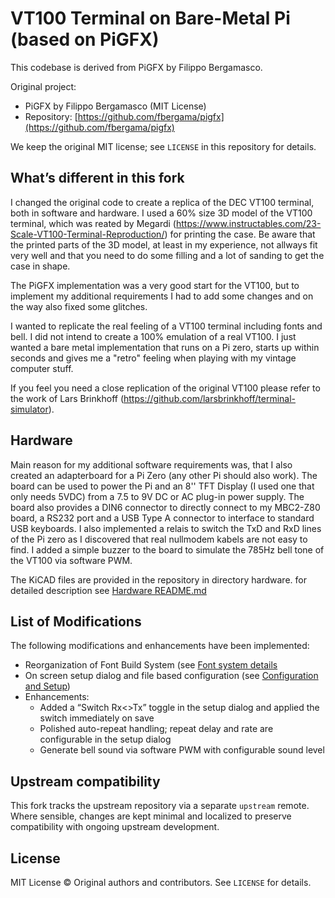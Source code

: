 # VT100 Terminal on Bare-Metal Pi (based on PiGFX)

This codebase is derived from PiGFX by Filippo Bergamasco.

Original project:

- PiGFX by Filippo Bergamasco (MIT License)
- Repository: [https://github.com/fbergama/pigfx](https://github.com/fbergama/pigfx)

We keep the original MIT license; see `LICENSE` in this repository for details.

## What’s different in this fork

I changed the original code to create a replica of the DEC VT100 terminal, both in software and hardware. I used a 60% size 3D model of the VT100 terminal, which was reated by Megardi (https://www.instructables.com/23-Scale-VT100-Terminal-Reproduction/) for printing the case. Be aware that the printed parts of the 3D model, at least in my experience, not allways fit very well and that you need to do some filling and a lot of sanding to get the case in shape.

The PiGFX implementation was a very good start for the VT100, but to implement my additional requirements I had to add some changes and on the way also fixed some glitches.

I wanted to replicate the real feeling of a VT100 terminal including fonts and bell. I did not intend to create a 100% emulation of a real VT100. I just wanted a bare metal implementation that runs on a Pi zero, starts up within seconds and gives me a "retro" feeling when playing with my vintage computer stuff. 

If you feel you need a close replication of the original VT100 please refer to the work of Lars Brinkhoff (https://github.com/larsbrinkhoff/terminal-simulator). 


## Hardware

Main reason for my additional software requirements was, that I also created an adapterboard for a Pi Zero (any other Pi should also work). The board can be used to power the Pi and an 8'' TFT Display (I used one that only needs 5VDC) from a 7.5 to 9V DC or AC plug-in power supply. The board also provides a DIN6 connector to directly connect to my MBC2-Z80 board, a RS232 port and a USB Type A connector to interface to standard USB keyboards. I also implemented a relais to switch the TxD and RxD lines of the Pi zero as I discovered that real nullmodem kabels are not easy to find. I added a simple buzzer to the board to simulate the 785Hz bell tone of the VT100 via software PWM.

The KiCAD files are provided in the repository in directory hardware. for detailed description see [Hardware README.md](hardware/README.md)

## List of Modifications

The following modifications and enhancements have been implemented:

- Reorganization of Font Build System (see [Font system details](FONT_SYSTEM.md)
- On screen setup dialog and file based configuration (see [Configuration and Setup](CONFIGURATION.md))
- Enhancements:
  - Added a “Switch Rx<>Tx” toggle in the setup dialog and applied the switch immediately on save
  - Polished auto-repeat handling; repeat delay and rate are configurable in the setup dialog
  - Generate bell sound via software PWM with configurable sound level


## Upstream compatibility

This fork tracks the upstream repository via a separate `upstream` remote. Where sensible, changes are kept minimal and localized to preserve compatibility with ongoing upstream development.

## License

MIT License © Original authors and contributors.
See `LICENSE` for details.
